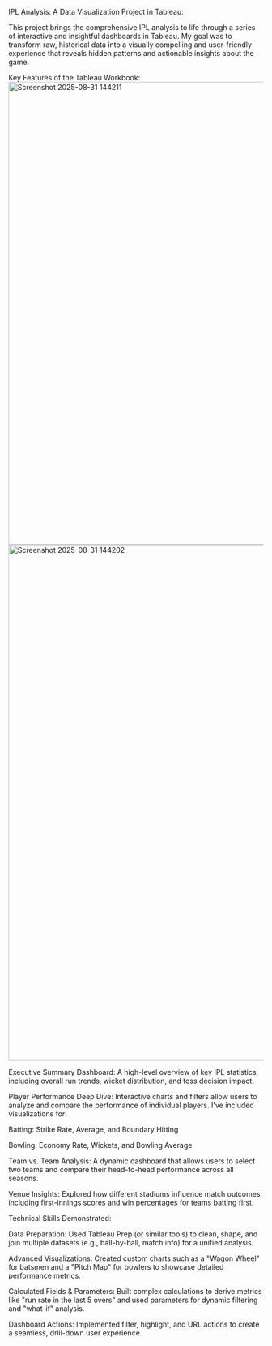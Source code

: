 IPL Analysis: A Data Visualization Project in Tableau:

This project brings the comprehensive IPL analysis to life through a series of interactive and insightful dashboards in Tableau. My goal was to transform raw, historical data into a visually compelling and user-friendly experience that reveals hidden patterns and actionable insights about the game.

Key Features of the Tableau Workbook:<img width="1646" height="912" alt="Screenshot 2025-08-31 144211" src="https://github.com/user-attachments/assets/1066dcd6-ff69-463f-8a11-8c54f30fe3ed" />
<img width="1753" height="1017" alt="Screenshot 2025-08-31 144202" src="https://github.com/user-attachments/assets/6b98373a-b733-4e33-9117-4e08cb8b385e" />

Executive Summary Dashboard: A high-level overview of key IPL statistics, including overall run trends, wicket distribution, and toss decision impact.

Player Performance Deep Dive: Interactive charts and filters allow users to analyze and compare the performance of individual players. I've included visualizations for:

Batting: Strike Rate, Average, and Boundary Hitting

Bowling: Economy Rate, Wickets, and Bowling Average

Team vs. Team Analysis: A dynamic dashboard that allows users to select two teams and compare their head-to-head performance across all seasons.

Venue Insights: Explored how different stadiums influence match outcomes, including first-innings scores and win percentages for teams batting first.

Technical Skills Demonstrated:

Data Preparation: Used Tableau Prep (or similar tools) to clean, shape, and join multiple datasets (e.g., ball-by-ball, match info) for a unified analysis.

Advanced Visualizations: Created custom charts such as a "Wagon Wheel" for batsmen and a "Pitch Map" for bowlers to showcase detailed performance metrics.

Calculated Fields & Parameters: Built complex calculations to derive metrics like "run rate in the last 5 overs" and used parameters for dynamic filtering and "what-if" analysis.

Dashboard Actions: Implemented filter, highlight, and URL actions to create a seamless, drill-down user experience.
